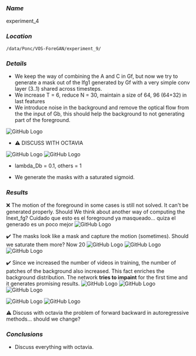 ### **_Name_** 
experiment_4

### **_Location_** 
`/data/Ponc/VOS-ForeGAN/experiment_9/`

### **_Details_**
- We keep the way of combining the A and C in Gf, but now we try to generate a mask out of the Ifg1 generated by Gf with a very simple conv layer (3..1) shared across timesteps.
- We increase T = 6, reduce N = 30, maintain a size of 64, 96 (64+32) in last features
- We introduce noise in the background and remove the optical flow from the the input of Gb, this should help the background to not generating part of the foreground.

![GitHub Logo](/experiments/imgs/experiment_05/masked_bg_noise.jpg)


- :warning: DISCUSS WITH OCTAVIA

![GitHub Logo](/experiments/imgs/experiment_05/img_warp_flowu_flowv.JPG)
![GitHub Logo](/experiments/imgs/experiment_05/problem_warps.gif)

- lambda_Db = 0.1, others = 1

- We generate the masks with a saturated sigmoid.

### **_Results_**

:x: The motion of the foreground in some cases is still not solved. It can't be generated properly. Should We think about another way of computing the Inext_fg? Cuidado que esto es el foreground ya masqueado... quiza el generado es un poco mejor
![GitHub Logo](/experiments/imgs/experiment_05/some_fg_example.png)

:heavy_check_mark: The masks look like a mask and capture the motion (sometimes). Should we saturate them more? Now 20
![GitHub Logo](/experiments/imgs/experiment_05/mask_break_gif.gif)
![GitHub Logo](/experiments/imgs/experiment_05/mask_camel_gif.gif)
![GitHub Logo](/experiments/imgs/experiment_05/mask_bmx_bumps_gif.gif)

:heavy_check_mark: Since we increased the number of videos in training, the number of patches of the background also increased. This fact enriches the background distribution. The network **tries to impaint** for the first time and it generates promising results.
![GitHub Logo](/experiments/imgs/experiment_05/bg_impainted_at_4_breakdance_nopeople.png)
![GitHub Logo](/experiments/imgs/experiment_05/bg_impainted_at_4_blackswan.png)
![GitHub Logo](/experiments/imgs/experiment_05/bg_impainted_at_4_bmxbumps.png)

![GitHub Logo](/experiments/imgs/experiment_05/bg_bmxbumps_gif.gif)
![GitHub Logo](/experiments/imgs/experiment_05/bg_break_gif.gif)

:warning: Discuss with octavia the problem of forward backward in autoregressive methods... should we change?

### **_Conclusions_**
- Discuss everything with octavia.